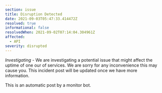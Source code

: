 ```yaml
---
section: issue
title: Disruption Detected
date: 2021-09-03T05:47:33.414472Z
resolved: true
informational: false
resolvedWhen: 2021-09-02T07:14:04.304961Z
affected:
  - API
severity: disrupted
---
```

*Investigating* - We are investigating a potential issue that might affect the uptime of one our of services. We are sorry for any inconvenience this may cause you. This incident post will be updated once we have more information.

This is an automatic post by a monitor bot.
        